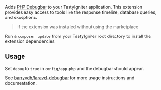 Adds [PHP Debugbar](http://phpdebugbar.com/) to your TastyIgniter application. 
This extension provides easy access to tools like the response timeline, database queries, and exceptions.

> If the extension was installed without using the marketplace

Run a `composer update` from your TastyIgniter root directory to install the extension dependencies

## Usage
Set `debug` to `true` in `config/app.php` and the debugbar should appear.

See [barryvdh/laravel-debugbar](https://github.com/barryvdh/laravel-debugbar) for more usage instructions and documentation.